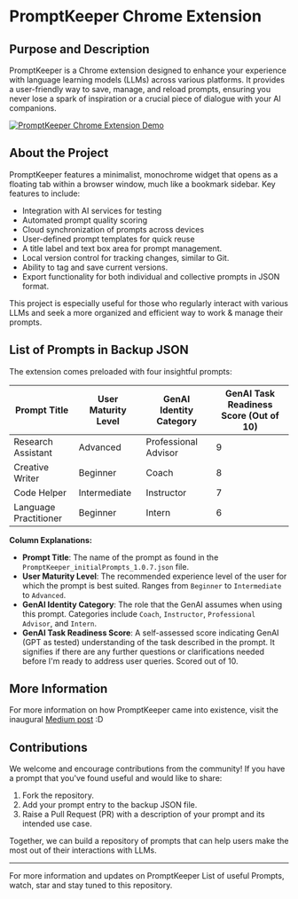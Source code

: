 # PromptKeeper Chrome Extension

## Purpose and Description
PromptKeeper is a Chrome extension designed to enhance your experience with language learning models (LLMs) across various platforms. It provides a user-friendly way to save, manage, and reload prompts, ensuring you never lose a spark of inspiration or a crucial piece of dialogue with your AI companions. 


[![PromptKeeper Chrome Extension Demo](https://img.youtube.com/vi/agapac9Mg04/0.jpg)](https://youtu.be/agapac9Mg04 "PromptKeeper Chrome Extension Demo - Streamline Your Creative Writing Process")


## About the Project
PromptKeeper features a minimalist, monochrome widget that opens as a floating tab within a browser window, much like a bookmark sidebar. Key features to include:
- Integration with AI services for testing
- Automated prompt quality scoring
- Cloud synchronization of prompts across devices
- User-defined prompt templates for quick reuse
- A title label and text box area for prompt management.
- Local version control for tracking changes, similar to Git.
- Ability to tag and save current versions.
- Export functionality for both individual and collective prompts in JSON format.

This project is especially useful for those who regularly interact with various LLMs and seek a more organized and efficient way to work & manage their prompts.

## List of Prompts in Backup JSON
The extension comes preloaded with four insightful prompts:

| Prompt Title           | User Maturity Level | GenAI Identity Category   | GenAI Task Readiness Score (Out of 10) |
|------------------------|---------------------|---------------------------|----------------------------------------|
| Research Assistant     | Advanced            | Professional Advisor      | 9                                      |
| Creative Writer        | Beginner            | Coach                     | 8                                      |
| Code Helper            | Intermediate        | Instructor                | 7                                      |
| Language Practitioner  | Beginner            | Intern                    | 6                                      |

**Column Explanations:**
- **Prompt Title**: The name of the prompt as found in the `PromptKeeper_initialPrompts_1.0.7.json` file.
- **User Maturity Level**: The recommended experience level of the user for which the prompt is best suited. Ranges from `Beginner` to `Intermediate` to `Advanced`.
- **GenAI Identity Category**: The role that the GenAI assumes when using this prompt. Categories include `Coach`, `Instructor`, `Professional Advisor`, and `Intern`.
- **GenAI Task Readiness Score**: A self-assessed score indicating GenAI (GPT as tested) understanding of the task described in the prompt. It signifies if there are any further questions or clarifications needed before I'm ready to address user queries. Scored out of 10.

## More Information
For more information on how PromptKeeper came into existence, visit the inaugural [Medium post](https://itnext.io/promptkeeper-onestopshop-genai-prompt-management-with-a-chrome-extension-56785ba02b75) :D

## Contributions
We welcome and encourage contributions from the community! If you have a prompt that you've found useful and would like to share:

1. Fork the repository.
2. Add your prompt entry to the backup JSON file.
3. Raise a Pull Request (PR) with a description of your prompt and its intended use case.

Together, we can build a repository of prompts that can help users make the most out of their interactions with LLMs.


---

For more information and updates on PromptKeeper List of useful Prompts, watch, star and stay tuned to this repository.
